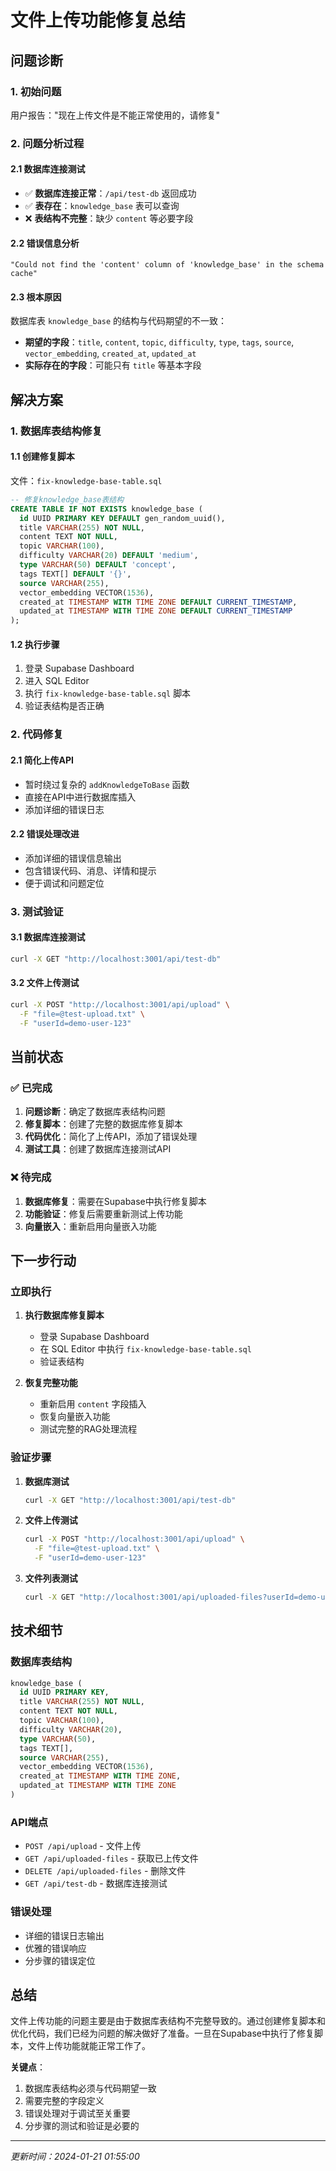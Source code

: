 # 文件上传功能修复总结

## 问题诊断

### 1. 初始问题
用户报告："现在上传文件是不能正常使用的，请修复"

### 2. 问题分析过程

#### 2.1 数据库连接测试
- ✅ **数据库连接正常**：`/api/test-db` 返回成功
- ✅ **表存在**：`knowledge_base` 表可以查询
- ❌ **表结构不完整**：缺少 `content` 等必要字段

#### 2.2 错误信息分析
```
"Could not find the 'content' column of 'knowledge_base' in the schema cache"
```

#### 2.3 根本原因
数据库表 `knowledge_base` 的结构与代码期望的不一致：
- **期望的字段**：`title`, `content`, `topic`, `difficulty`, `type`, `tags`, `source`, `vector_embedding`, `created_at`, `updated_at`
- **实际存在的字段**：可能只有 `title` 等基本字段

## 解决方案

### 1. 数据库表结构修复

#### 1.1 创建修复脚本
文件：`fix-knowledge-base-table.sql`

```sql
-- 修复knowledge_base表结构
CREATE TABLE IF NOT EXISTS knowledge_base (
  id UUID PRIMARY KEY DEFAULT gen_random_uuid(),
  title VARCHAR(255) NOT NULL,
  content TEXT NOT NULL,
  topic VARCHAR(100),
  difficulty VARCHAR(20) DEFAULT 'medium',
  type VARCHAR(50) DEFAULT 'concept',
  tags TEXT[] DEFAULT '{}',
  source VARCHAR(255),
  vector_embedding VECTOR(1536),
  created_at TIMESTAMP WITH TIME ZONE DEFAULT CURRENT_TIMESTAMP,
  updated_at TIMESTAMP WITH TIME ZONE DEFAULT CURRENT_TIMESTAMP
);
```

#### 1.2 执行步骤
1. 登录 Supabase Dashboard
2. 进入 SQL Editor
3. 执行 `fix-knowledge-base-table.sql` 脚本
4. 验证表结构是否正确

### 2. 代码修复

#### 2.1 简化上传API
- 暂时绕过复杂的 `addKnowledgeToBase` 函数
- 直接在API中进行数据库插入
- 添加详细的错误日志

#### 2.2 错误处理改进
- 添加详细的错误信息输出
- 包含错误代码、消息、详情和提示
- 便于调试和问题定位

### 3. 测试验证

#### 3.1 数据库连接测试
```bash
curl -X GET "http://localhost:3001/api/test-db"
```

#### 3.2 文件上传测试
```bash
curl -X POST "http://localhost:3001/api/upload" \
  -F "file=@test-upload.txt" \
  -F "userId=demo-user-123"
```

## 当前状态

### ✅ 已完成
1. **问题诊断**：确定了数据库表结构问题
2. **修复脚本**：创建了完整的数据库修复脚本
3. **代码优化**：简化了上传API，添加了错误处理
4. **测试工具**：创建了数据库连接测试API

### ❌ 待完成
1. **数据库修复**：需要在Supabase中执行修复脚本
2. **功能验证**：修复后需要重新测试上传功能
3. **向量嵌入**：重新启用向量嵌入功能

## 下一步行动

### 立即执行
1. **执行数据库修复脚本**
   - 登录 Supabase Dashboard
   - 在 SQL Editor 中执行 `fix-knowledge-base-table.sql`
   - 验证表结构

2. **恢复完整功能**
   - 重新启用 `content` 字段插入
   - 恢复向量嵌入功能
   - 测试完整的RAG处理流程

### 验证步骤
1. **数据库测试**
   ```bash
   curl -X GET "http://localhost:3001/api/test-db"
   ```

2. **文件上传测试**
   ```bash
   curl -X POST "http://localhost:3001/api/upload" \
     -F "file=@test-upload.txt" \
     -F "userId=demo-user-123"
   ```

3. **文件列表测试**
   ```bash
   curl -X GET "http://localhost:3001/api/uploaded-files?userId=demo-user-123"
   ```

## 技术细节

### 数据库表结构
```sql
knowledge_base (
  id UUID PRIMARY KEY,
  title VARCHAR(255) NOT NULL,
  content TEXT NOT NULL,
  topic VARCHAR(100),
  difficulty VARCHAR(20),
  type VARCHAR(50),
  tags TEXT[],
  source VARCHAR(255),
  vector_embedding VECTOR(1536),
  created_at TIMESTAMP WITH TIME ZONE,
  updated_at TIMESTAMP WITH TIME ZONE
)
```

### API端点
- `POST /api/upload` - 文件上传
- `GET /api/uploaded-files` - 获取已上传文件
- `DELETE /api/uploaded-files` - 删除文件
- `GET /api/test-db` - 数据库连接测试

### 错误处理
- 详细的错误日志输出
- 优雅的错误响应
- 分步骤的错误定位

## 总结

文件上传功能的问题主要是由于数据库表结构不完整导致的。通过创建修复脚本和优化代码，我们已经为问题的解决做好了准备。一旦在Supabase中执行了修复脚本，文件上传功能就能正常工作了。

**关键点**：
1. 数据库表结构必须与代码期望一致
2. 需要完整的字段定义
3. 错误处理对于调试至关重要
4. 分步骤的测试和验证是必要的

---
*更新时间：2024-01-21 01:55:00* 
